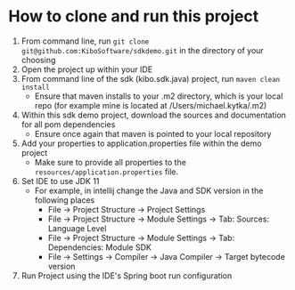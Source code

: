 <h1>How to clone and run this project</h1>

1) From command line, run  `git clone git@github.com:KiboSoftware/sdkdemo.git` in the directory of your choosing
2) Open the project up within your IDE
3) From command line of the sdk (kibo.sdk.java) project, run `maven clean install`
    - Ensure that maven installs to your .m2 directory, which is your local repo (for example mine is located at /Users/michael.kytka/.m2)
4) Within this sdk demo project, download the sources and documentation for all pom dependencies
    - Ensure once again that maven is pointed to your local repository 
5) Add your properties to application.properties file within the demo project
    - Make sure to provide all properties to the `resources/application.properties` file.
6) Set IDE to use JDK 11
    - For example, in intellij change the Java and SDK version in the following places
        - File -> Project Structure -> Project Settings
        - File -> Project Structure -> Module Settings -> Tab: Sources: Language Level
        - File -> Project Structure -> Module Settings -> Tab: Dependencies: Module SDK
        - File -> Settings -> Compiler -> Java Compiler -> Target bytecode version
7) Run Project using the IDE's Spring boot run configuration